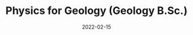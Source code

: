---
title: "Physics for Geology (Geology B.Sc.)"
collection: teaching
type: "Undergraduate course"
permalink: /teaching/Geo_2022
venue: "Autonomous University of Barcelona"
date: 2022-02-15
date2: 2022-07-15
location: "Barcelona, Spain"
---